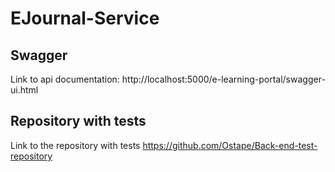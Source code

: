 # EJournal-Service 

## Swagger
Link to api documentation: 
http://localhost:5000/e-learning-portal/swagger-ui.html

## Repository with tests
Link to the repository with tests
https://github.com/Ostape/Back-end-test-repository